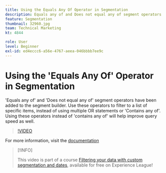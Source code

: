 ```yaml
---
title: Using the Equals Any Of Operator in Segmentation
description: Equals any of and Does not equal any of segment operators have been added to the segment builder. Use these operators to filter to a list of specific items, instead of using multiple OR statements or Contains any of. Using these operators instead of contains any of will help improve query speed as well.
feature: Segmentation
thumbnail: 32960.jpg
team: Technical Marketing
kt: 4844

role: User
level: Beginner
exl-id: ed4eccc6-a56e-4767-aeea-046bbbb7ee9c
---
```

# Using the 'Equals Any Of' Operator in Segmentation

'Equals any of' and 'Does not equal any of' segment operators have been added to the segment builder. Use these operators to filter to a list of specific items, instead of using multiple OR statements or 'Contains any of'. Using these operators instead of 'contains any of' will help improve query speed as well.

>[!VIDEO](https://video.tv.adobe.com/v/32960/?quality=12)

For more information, visit the [documentation](https://experienceleague.adobe.com/docs/analytics/components/segmentation/segment-reference/seg-operators.html)

>[!INFO]
>
> This video is part of a course [Filtering your data with custom segmentation and dates](https://experienceleague.adobe.com/?recommended=Analytics-U-1-2021.1.filterdata), available for free on Experience League!